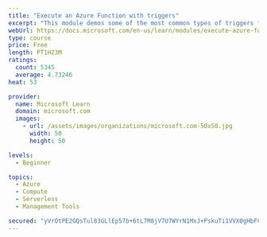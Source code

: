 ```yaml
---
title: "Execute an Azure Function with triggers"
excerpt: "This module demos some of the most common types of triggers for executing Azure Functions and how to configure them to execute your logic."
webUrl: https://docs.microsoft.com/en-us/learn/modules/execute-azure-function-with-triggers/
type: course
price: Free
length: PT1H23M
ratings:
  count: 5345
  average: 4.73246
heat: 53

provider:
  name: Microsoft Learn
  domain: microsoft.com
  images:
    - url: /assets/images/organizations/microsoft.com-50x50.jpg
      width: 50
      height: 50

levels:
  - Beginner

topics:
  - Azure
  - Compute
  - Serverless
  - Management Tools

secured: "yVrOtPE2GQsTul83GLlEp57b+6tL7M8jV7U7WYrN1MxJ+PskuTi1VVX0gHbFCxX4Bbt6l030UW9Ch25Kbpk2Ih8yHmT6X6SMAmsHWQZXOSUy1q9nSyAdylvgGnzm5BtY6UGDQuyZQSH04z8QJPMq0U8ZFmfWzEV1OyBWdt8nbgydjMvaNIhLgaxXHVpratljUrT4bLe+FVaGmGr8WvCZXXwXS5108g/OIpZ4eDr77ywHMKr1DQGBxXNi4WNB5K9aoTN+GBHpQxmTjymSfirgNKCbZtEI3TB+TwmEh4Zn6IgmmV8lQjteC5osO+Fpmgi22BDI4POwSr7G/EO/AARd9Wqpnj21XRg6daEOzvh3CNe1EsAdFdulPic/R+lIAv19hcbQADTTsz38is/fMGT11Ff9VpHUbtUkpWPpPVPlsLo=;hlfR1FrJiBBu7kvmSjrg1Q=="
---
```


